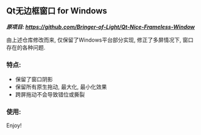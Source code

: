 ## Qt无边框窗口 for Windows

***原项目: https://github.com/Bringer-of-Light/Qt-Nice-Frameless-Window***

由上述仓库修改而来, 仅保留了Windows平台部分实现, 修正了多屏情况下, 窗口存在的各种问题.

### 特点:

- 保留了窗口阴影
- 保留所有原生拖动, 最大化, 最小化效果
- 跨屏拖动不会导致错位或撕裂

### 使用:  

Enjoy!